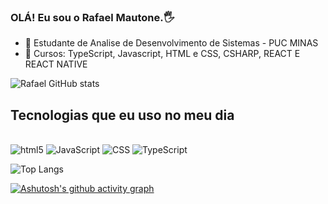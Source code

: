### OLÁ! Eu sou o Rafael Mautone.🖐

- 🔭 Estudante de Analise de Desenvolvimento de Sistemas - PUC MINAS
- 🌱 Cursos: TypeScript, Javascript, HTML e CSS, CSHARP, REACT E REACT NATIVE

![Rafael GitHub stats](https://github-readme-stats.vercel.app/api?username=rafaelmautone&show_icons=true&theme=dracula)

## Tecnologias que eu uso no meu dia

<div style="display: inline_block"><br/>
  <img aling="center" alt="html5" src="https://img.shields.io/badge/HTML5-E34F26?style=for-the-badge&logo=html5&logoColor=white" />
  <img aling="center" alt="JavaScript" src="https://img.shields.io/badge/JavaScript-323330?style=for-the-badge&logo=javascript&logoColor=F7DF1E" />
  <img aling="center" alt="CSS" src="https://img.shields.io/badge/CSS-239120?&style=for-the-badge&logo=css3&logoColor=white" />
  <img aling="center" alt="TypeScript" src="https://img.shields.io/badge/TypeScript-007ACC?style=for-the-badge&logo=typescript&logoColor=white" />
</div>

![Top Langs](https://github-readme-stats.vercel.app/api/top-langs/?username=rafaelmautone&exclude_repo=github-readme-stats,rafaelmautone.github.io&theme=dracula) 

[![Ashutosh's github activity graph](https://github-readme-activity-graph.vercel.app/graph?username=rafaelmautone&bg_color=0a0c10&color=ec688d&line=79dafa&point=ffffff&area=true&hide_border=true)](https://github.com/ashutosh00710/github-readme-activity-graph)

